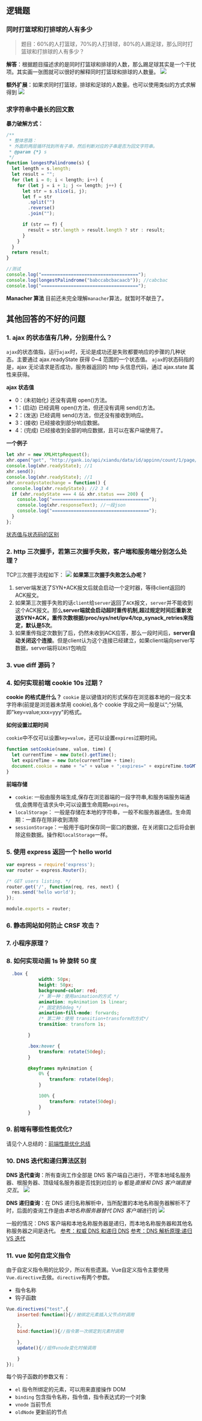 ## 逻辑题

### 同时打篮球和打排球的人有多少

> 题目：60%的人打篮球，70%的人打排球，80%的人踢足球，那么同时打篮球和打排球的人有多少？

**解答**：根据题目描述求的是同时打篮球和排球的人数，那么踢足球其实是一个干扰项。其实画一张图就可以很好的解释同时打篮球和排球的人数量。
![](/images/interview/a.png)

**额外扩展**：如果求同时打篮球，排球和足球的人数量。也可以使用类似的方式求解得到
![](/images/interview/b.png)

### 求字符串中最长的回文数

**暴力破解方式：**

```js
/**
 * 整体思路：
 * 外面的两层循环找到所有子串，然后判断对应的子串是否为回文字符串。
 * @param {*} s
 */
function longestPalindrome(s) {
  let length = s.length;
  let result = "";
  for (let i = 0; i < length; i++) {
    for (let j = i + 1; j <= length; j++) {
      let str = s.slice(i, j);
      let f = str
        .split("")
        .reverse()
        .join("");

      if (str == f) {
        result = str.length > result.length ? str : result;
      }
    }
  }
  return result;
}

//测试
console.log("====================================");
console.log(longestPalindrome("babccabcbacaacb")); //cabcbac
console.log("====================================");
```

**Manacher 算法**
目前还未完全理解`manacher`算法，就暂时不献丑了。

## 其他回答的不好的问题

### 1. ajax 的状态值有几种，分别是什么？

`ajax`的状态值指，运行`ajax`时，无论是成功还是失败都要响应的步骤的几种状态。主要通过 ajax.readyState 获得 0~4 范围的一个状态值。
`ajax`的状态码指的是，ajax 无论请求是否成功，服务器返回的 http 头信息代码，通过 ajax.state 属性来获得。

**ajax 状态值**

- 0：(未初始化) 还没有调用 open()方法。
- 1：(启动) 已经调用 open()方法，但还没有调用 send()方法。
- 2：(发送) 已经调用 send()方法，但还没有接收到响应。
- 3：(接收) 已经接收到部分响应数据。
- 4：(完成) 已经接收到全部的响应数据，且可以在客户端使用了。

**一个例子**

```js
let xhr = new XMLHttpRequest();
xhr.open("get", "http://gank.io/api/xiandu/data/id/appinn/count/1/page/1", true);
console.log(xhr.readyState); //1
xhr.send();
console.log(xhr.readyState); //1
xhr.onreadystatechange = function() {
  console.log(xhr.readyState); //2 3 4
  if (xhr.readyState === 4 && xhr.status === 200) {
    console.log("====================================");
    console.log(xhr.responseText); //一段json
    console.log("====================================");
  }
};
```

[状态值与状态码的区别](https://www.cnblogs.com/vikeykuo/p/10953555.html)

### 2. http 三次握手，若第三次握手失败，客户端和服务端分别怎么处理？

TCP三次握手流程如下：
![](https://img2018.cnblogs.com/blog/726254/201907/726254-20190719191233075-217974682.png)
**如果第三次握手失败怎么办呢？**
1. server端发送了SYN+ACK报文后就会启动一个定时器，等待client返回的ACK报文。
2. 如果第三次握手失败的话`client`给`server`返回了`ACK`报文，`server`并不能收到这个ACK报文。那么**server端就会启动超时重传机制,超过规定时间后重新发送SYN+ACK，重传次数根据/proc/sys/net/ipv4/tcp_synack_retries来指定，默认是5次**。
3. 如果重传指定次数到了后，仍然未收到ACK应答，那么一段时间后，**server自动关闭这个连接**。但是client认为这个连接已经建立，如果client端向server写数据，server端将以`RST`包响应

### 3. vue diff 源码？
### 4. 如何实现前端 cookie 10s 过期？


**cookie 的格式是什么？**
`cookie` 是以键值对的形式保存在浏览器本地的一段文本字符串(前提是浏览器未禁用 cookie),各个 cookie 字段之间一般是以“;”分隔,即"key=value;xxx=yyy"的格式。

**如何设置过期时间**

`cookie`中不仅可以设置`key=value`，还可以设置`expires`过期时间。

```js
function setCookie(name, value, time) {
  let currentTime = new Date().getTime();
  let expireTime = new Date(currentTime + time);
  document.cookie = name + "=" + value + ";expires=" + expireTime.toGMTString();
}
```

**前端存储**

- `cookie`: 一般由服务端生成,保存在浏览器端的一段字符串,和服务端服务端通信,会携带在请求头中;可以设置生命周期`expires`。
- `localStorage`： 一般是存储在本地的字符串，一般不和服务器通信。生命周期：一直存在除非收到清除
- `sessionStorage`：一般用于临时保存同一窗口的数据，在关闭窗口之后将会删除这些数据。操作和`localStorage`一样。

### 5. 使用 express 返回一个 hello world

```js
var express = require('express');
var router = express.Router();

/* GET users listing. */
router.get('/', function(req, res, next) {
  res.send('hello world');
});

module.exports = router;

```

### 6. 静态网站如何防止 CRSF 攻击？
### 7. 小程序原理？
### 8. 如何实现动画 1s 钟 旋转 50 度

```css
  .box {
            width: 50px;
            height: 50px;
            background-color: red;
            /* 第一种：使用animation的方式 */
            animation: myAnimation 1s linear;
            /* 固定到50deg */
            animation-fill-mode: forwards;
            /* 第二种：使用 transition+transform的方式*/
            transition: transform 1s;

        }

        .box:hover {
            transform: rotate(50deg);
        }

        @keyframes myAnimation {
            0% {
                transform: rotate(0deg);
            }

            100% {
                transform: rotate(50deg);
            }
        }
```

### 9. 前端有哪些性能优化?

请见个人总结的：[前端性能优化总结](https://mrgaogang.github.io/javascript/performance/%E6%80%A7%E8%83%BD%E4%BC%98%E5%8C%96%E5%AE%9E%E8%B7%B5.html)

### 10. DNS 迭代和递归算法区别

**DNS 迭代查询**：所有查询工作全部是 DNS 客户端自己进行，不管本地域名服务器、根服务器、顶级域名服务器是否找到对应的 ip 都是*直接和 DNS 客户端直接交互*。
![](https://upload-images.jianshu.io/upload_images/1446087-c15f2ecb770d0ff0.png?imageMogr2/auto-orient/strip|imageView2/2/w/802/format/webp)

**DNS 递归查询**：在 DNS 递归名称解析中，当所配置的本地名称服务器解析不了时，后面的查询工作是由*本地名称服务器替代 DNS 客户端*进行的
![](https://upload-images.jianshu.io/upload_images/1446087-729b159e25523fe9.png?imageMogr2/auto-orient/strip|imageView2/2/w/799/format/webp)

一般的情况：DNS 客户端和本地名称服务器是递归，而本地名称服务器和其他名称服务器之间是迭代。
[参考：权威 DNS 和递归 DNS](https://www.alibabacloud.com/help/zh/doc-detail/60303.htm)
[参考：DNS 解析原理:递归 VS 迭代](https://www.jianshu.com/p/6b502d0f2ede)

### 11. vue 如何自定义指令

由于自定义指令用的比较少，所以有些遗漏。Vue自定义指令主要使用`Vue.directive`去做。`directive`有两个参数。

- 指令名称
- 钩子函数

```js
Vue.directives("test",{
    inserted:function(){//被绑定元素插入父节点时调用

    },
    bind:function(){//指令第一次绑定到元素时调用

    },
    update(){//组件vnode变化时候调用

    }
});

```

每个钩子函数的参数又有：
- `el` 指令所绑定的元素，可以用来直接操作 DOM
- `binding` 包含指令名称，指令值，指令表达式的一个对象
- `vnode` 当前节点
- `oldNode` 更新前的节点